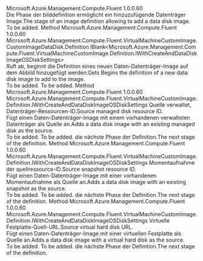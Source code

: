 <Type Name="IWithDataDiskImage" FullName="Microsoft.Azure.Management.Compute.Fluent.VirtualMachineCustomImage.Definition.IWithDataDiskImage">
  <TypeSignature Language="C#" Value="public interface IWithDataDiskImage" />
  <TypeSignature Language="ILAsm" Value=".class public interface auto ansi abstract IWithDataDiskImage" />
  <TypeSignature Language="DocId" Value="T:Microsoft.Azure.Management.Compute.Fluent.VirtualMachineCustomImage.Definition.IWithDataDiskImage" />
  <TypeSignature Language="VB.NET" Value="Public Interface IWithDataDiskImage" />
  <TypeSignature Language="F#" Value="type IWithDataDiskImage = interface" />
  <AssemblyInfo>
    <AssemblyName>Microsoft.Azure.Management.Compute.Fluent</AssemblyName>
    <AssemblyVersion>1.0.0.60</AssemblyVersion>
  </AssemblyInfo>
  <Interfaces />
  <Docs>
    <summary>
            <span data-ttu-id="4c743-101">Die Phase der bilddefinition ermöglicht ein hinzuzufügende Datenträger Image.</span><span class="sxs-lookup"><span data-stu-id="4c743-101">The stage of an image definition allowing to add a data disk image.</span></span>
            </summary>
    <remarks>To be added.</remarks>
  </Docs>
  <Members>
    <Member MemberName="DefineDataDiskImage">
      <MemberSignature Language="C#" Value="public Microsoft.Azure.Management.Compute.Fluent.VirtualMachineCustomImage.CustomImageDataDisk.Definition.IBlank&lt;Microsoft.Azure.Management.Compute.Fluent.VirtualMachineCustomImage.Definition.IWithCreateAndDataDiskImageOSDiskSettings&gt; DefineDataDiskImage ();" />
      <MemberSignature Language="ILAsm" Value=".method public hidebysig newslot virtual instance class Microsoft.Azure.Management.Compute.Fluent.VirtualMachineCustomImage.CustomImageDataDisk.Definition.IBlank`1&lt;class Microsoft.Azure.Management.Compute.Fluent.VirtualMachineCustomImage.Definition.IWithCreateAndDataDiskImageOSDiskSettings&gt; DefineDataDiskImage() cil managed" />
      <MemberSignature Language="DocId" Value="M:Microsoft.Azure.Management.Compute.Fluent.VirtualMachineCustomImage.Definition.IWithDataDiskImage.DefineDataDiskImage" />
      <MemberSignature Language="VB.NET" Value="Public Function DefineDataDiskImage () As IBlank(Of IWithCreateAndDataDiskImageOSDiskSettings)" />
      <MemberSignature Language="F#" Value="abstract member DefineDataDiskImage : unit -&gt; Microsoft.Azure.Management.Compute.Fluent.VirtualMachineCustomImage.CustomImageDataDisk.Definition.IBlank&lt;Microsoft.Azure.Management.Compute.Fluent.VirtualMachineCustomImage.Definition.IWithCreateAndDataDiskImageOSDiskSettings&gt;" Usage="iWithDataDiskImage.DefineDataDiskImage " />
      <MemberType>Method</MemberType>
      <AssemblyInfo>
        <AssemblyName>Microsoft.Azure.Management.Compute.Fluent</AssemblyName>
        <AssemblyVersion>1.0.0.60</AssemblyVersion>
      </AssemblyInfo>
      <ReturnValue>
        <ReturnType>Microsoft.Azure.Management.Compute.Fluent.VirtualMachineCustomImage.CustomImageDataDisk.Definition.IBlank&lt;Microsoft.Azure.Management.Compute.Fluent.VirtualMachineCustomImage.Definition.IWithCreateAndDataDiskImageOSDiskSettings&gt;</ReturnType>
      </ReturnValue>
      <Parameters />
      <Docs>
        <summary>
            <span data-ttu-id="4c743-102">Ruft ab, beginnt die Definition eines neuen Daten-Datenträger-Image auf dem Abbild hinzugefügt werden.</span><span class="sxs-lookup"><span data-stu-id="4c743-102">Gets Begins the definition of a new data disk image to add to the image.</span></span>
            </summary>
        <returns>To be added.</returns>
        <remarks>To be added.</remarks>
      </Docs>
    </Member>
    <Member MemberName="WithDataDiskImageFromManagedDisk">
      <MemberSignature Language="C#" Value="public Microsoft.Azure.Management.Compute.Fluent.VirtualMachineCustomImage.Definition.IWithCreateAndDataDiskImageOSDiskSettings WithDataDiskImageFromManagedDisk (string sourceManagedDiskId);" />
      <MemberSignature Language="ILAsm" Value=".method public hidebysig newslot virtual instance class Microsoft.Azure.Management.Compute.Fluent.VirtualMachineCustomImage.Definition.IWithCreateAndDataDiskImageOSDiskSettings WithDataDiskImageFromManagedDisk(string sourceManagedDiskId) cil managed" />
      <MemberSignature Language="DocId" Value="M:Microsoft.Azure.Management.Compute.Fluent.VirtualMachineCustomImage.Definition.IWithDataDiskImage.WithDataDiskImageFromManagedDisk(System.String)" />
      <MemberSignature Language="VB.NET" Value="Public Function WithDataDiskImageFromManagedDisk (sourceManagedDiskId As String) As IWithCreateAndDataDiskImageOSDiskSettings" />
      <MemberSignature Language="F#" Value="abstract member WithDataDiskImageFromManagedDisk : string -&gt; Microsoft.Azure.Management.Compute.Fluent.VirtualMachineCustomImage.Definition.IWithCreateAndDataDiskImageOSDiskSettings" Usage="iWithDataDiskImage.WithDataDiskImageFromManagedDisk sourceManagedDiskId" />
      <MemberType>Method</MemberType>
      <AssemblyInfo>
        <AssemblyName>Microsoft.Azure.Management.Compute.Fluent</AssemblyName>
        <AssemblyVersion>1.0.0.60</AssemblyVersion>
      </AssemblyInfo>
      <ReturnValue>
        <ReturnType>Microsoft.Azure.Management.Compute.Fluent.VirtualMachineCustomImage.Definition.IWithCreateAndDataDiskImageOSDiskSettings</ReturnType>
      </ReturnValue>
      <Parameters>
        <Parameter Name="sourceManagedDiskId" Type="System.String" />
      </Parameters>
      <Docs>
        <param name="sourceManagedDiskId"><span data-ttu-id="4c743-103">Quelle verwaltet, Datenträger-Ressourcen-ID.</span><span class="sxs-lookup"><span data-stu-id="4c743-103">Source managed disk resource ID.</span></span></param>
        <summary>
            <span data-ttu-id="4c743-104">Fügt einen Daten-Datenträger-Image mit einem vorhandenen verwalteten Datenträger als Quelle an.</span><span class="sxs-lookup"><span data-stu-id="4c743-104">Adds a data disk image with an existing managed disk as the source.</span></span>
            </summary>
        <returns>To be added.</returns>
        <remarks>To be added.</remarks>
        <return><span data-ttu-id="4c743-105">die nächste Phase der Definition.</span><span class="sxs-lookup"><span data-stu-id="4c743-105">The next stage of the definition.</span></span></return>
      </Docs>
    </Member>
    <Member MemberName="WithDataDiskImageFromSnapshot">
      <MemberSignature Language="C#" Value="public Microsoft.Azure.Management.Compute.Fluent.VirtualMachineCustomImage.Definition.IWithCreateAndDataDiskImageOSDiskSettings WithDataDiskImageFromSnapshot (string sourceSnapshotId);" />
      <MemberSignature Language="ILAsm" Value=".method public hidebysig newslot virtual instance class Microsoft.Azure.Management.Compute.Fluent.VirtualMachineCustomImage.Definition.IWithCreateAndDataDiskImageOSDiskSettings WithDataDiskImageFromSnapshot(string sourceSnapshotId) cil managed" />
      <MemberSignature Language="DocId" Value="M:Microsoft.Azure.Management.Compute.Fluent.VirtualMachineCustomImage.Definition.IWithDataDiskImage.WithDataDiskImageFromSnapshot(System.String)" />
      <MemberSignature Language="VB.NET" Value="Public Function WithDataDiskImageFromSnapshot (sourceSnapshotId As String) As IWithCreateAndDataDiskImageOSDiskSettings" />
      <MemberSignature Language="F#" Value="abstract member WithDataDiskImageFromSnapshot : string -&gt; Microsoft.Azure.Management.Compute.Fluent.VirtualMachineCustomImage.Definition.IWithCreateAndDataDiskImageOSDiskSettings" Usage="iWithDataDiskImage.WithDataDiskImageFromSnapshot sourceSnapshotId" />
      <MemberType>Method</MemberType>
      <AssemblyInfo>
        <AssemblyName>Microsoft.Azure.Management.Compute.Fluent</AssemblyName>
        <AssemblyVersion>1.0.0.60</AssemblyVersion>
      </AssemblyInfo>
      <ReturnValue>
        <ReturnType>Microsoft.Azure.Management.Compute.Fluent.VirtualMachineCustomImage.Definition.IWithCreateAndDataDiskImageOSDiskSettings</ReturnType>
      </ReturnValue>
      <Parameters>
        <Parameter Name="sourceSnapshotId" Type="System.String" />
      </Parameters>
      <Docs>
        <param name="sourceSnapshotId"><span data-ttu-id="4c743-106">Momentaufnahme der quellressource-ID.</span><span class="sxs-lookup"><span data-stu-id="4c743-106">Source snapshot resource ID.</span></span></param>
        <summary>
            <span data-ttu-id="4c743-107">Fügt einen Daten-Datenträger-Image mit einer vorhandenen Momentaufnahme als Quelle an.</span><span class="sxs-lookup"><span data-stu-id="4c743-107">Adds a data disk image with an existing snapshot as the source.</span></span>
            </summary>
        <returns>To be added.</returns>
        <remarks>To be added.</remarks>
        <return><span data-ttu-id="4c743-108">die nächste Phase der Definition.</span><span class="sxs-lookup"><span data-stu-id="4c743-108">The next stage of the definition.</span></span></return>
      </Docs>
    </Member>
    <Member MemberName="WithDataDiskImageFromVhd">
      <MemberSignature Language="C#" Value="public Microsoft.Azure.Management.Compute.Fluent.VirtualMachineCustomImage.Definition.IWithCreateAndDataDiskImageOSDiskSettings WithDataDiskImageFromVhd (string sourceVhdUrl);" />
      <MemberSignature Language="ILAsm" Value=".method public hidebysig newslot virtual instance class Microsoft.Azure.Management.Compute.Fluent.VirtualMachineCustomImage.Definition.IWithCreateAndDataDiskImageOSDiskSettings WithDataDiskImageFromVhd(string sourceVhdUrl) cil managed" />
      <MemberSignature Language="DocId" Value="M:Microsoft.Azure.Management.Compute.Fluent.VirtualMachineCustomImage.Definition.IWithDataDiskImage.WithDataDiskImageFromVhd(System.String)" />
      <MemberSignature Language="VB.NET" Value="Public Function WithDataDiskImageFromVhd (sourceVhdUrl As String) As IWithCreateAndDataDiskImageOSDiskSettings" />
      <MemberSignature Language="F#" Value="abstract member WithDataDiskImageFromVhd : string -&gt; Microsoft.Azure.Management.Compute.Fluent.VirtualMachineCustomImage.Definition.IWithCreateAndDataDiskImageOSDiskSettings" Usage="iWithDataDiskImage.WithDataDiskImageFromVhd sourceVhdUrl" />
      <MemberType>Method</MemberType>
      <AssemblyInfo>
        <AssemblyName>Microsoft.Azure.Management.Compute.Fluent</AssemblyName>
        <AssemblyVersion>1.0.0.60</AssemblyVersion>
      </AssemblyInfo>
      <ReturnValue>
        <ReturnType>Microsoft.Azure.Management.Compute.Fluent.VirtualMachineCustomImage.Definition.IWithCreateAndDataDiskImageOSDiskSettings</ReturnType>
      </ReturnValue>
      <Parameters>
        <Parameter Name="sourceVhdUrl" Type="System.String" />
      </Parameters>
      <Docs>
        <param name="sourceVhdUrl"><span data-ttu-id="4c743-109">Virtuelle Festplatte-Quell-URL.</span><span class="sxs-lookup"><span data-stu-id="4c743-109">Source virtual hard disk URL.</span></span></param>
        <summary>
            <span data-ttu-id="4c743-110">Fügt einen Daten-Datenträger-Image mit einer virtuellen Festplatte als Quelle an.</span><span class="sxs-lookup"><span data-stu-id="4c743-110">Adds a data disk image with a virtual hard disk as the source.</span></span>
            </summary>
        <returns>To be added.</returns>
        <remarks>To be added.</remarks>
        <return><span data-ttu-id="4c743-111">die nächste Phase der Definition.</span><span class="sxs-lookup"><span data-stu-id="4c743-111">The next stage of the definition.</span></span></return>
      </Docs>
    </Member>
  </Members>
</Type>